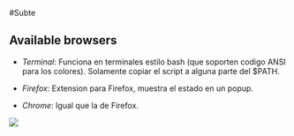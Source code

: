 #Subte
## Available browsers
  * *Terminal*: Funciona en terminales estilo bash (que soporten codigo ANSI para los colores). Solamente copiar el script a alguna parte del $PATH.
  * *Firefox*: Extension para Firefox, muestra el estado en un popup.
  * *Chrome*: Igual que la de Firefox.
       
       <p align="center">
  <img src="https://github.com/nicolas-varaschin/subte/blob/master/screenshots/Screenshot%20from%202017-01-22%2018:45:43.png" />
</p>
       
  
